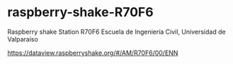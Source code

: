 # raspberry-shake-R70F6
Raspberry shake 
Station R70F6
Escuela de Ingeniería Civil,
Universidad de Valparaíso

https://dataview.raspberryshake.org/#/AM/R70F6/00/ENN
